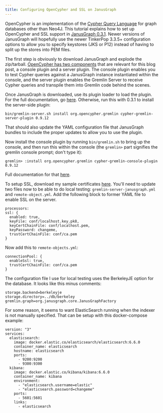 ```yaml
---
title: Configuring OpenCypher and SSL on JanusGraph
---
```


OpenCypher is an implementation of the [Cypher Query Language](https://en.wikipedia.org/wiki/Cypher_Query_Language) for graph databases other than Neo4J. This tutorial explains how to set up OpenCypher and SSL support in [JanusGraph 0.3.1](https://github.com/JanusGraph/janusgraph/releases/tag/v0.3.1). Newer versions of JanusGraph will hopefully use the newer TinkerPop 3.3.5+ configuration options to allow you to specify keystores (JKS or P12) instead of having to split up the stores into PEM files.

The first step is obviously to download JanusGraph and explode the zip/tarball. [OpenCypher has two components](https://github.com/opencypher/cypher-for-gremlin) that are relevant for this blog post, a console plugin and a server plugin. The console plugin enables you to test Cypher queries against a JanusGraph instance instantiated within the console, and the server plugin enables the Gremlin Server to receive Cypher queries and transpile them into Gremlin code behind the scenes.

Once JanusGraph is downloaded, use its plugin loader to load the plugin. For the full documentation, go [here](https://github.com/opencypher/cypher-for-gremlin/tree/master/tinkerpop/cypher-gremlin-server-plugin). Otherwise, run this with 0.3.1 to install the server-side plugin:

```
bin/gremlin-server.sh install org.opencypher.gremlin cypher-gremlin-server-plugin 0.9.12
```

That should also update the YAML configuration file that JanusGraph bundles to include the proper updates to allow you to use the plugin.

Now install the console plugin by running `bin/gremlin.sh` to bring up the console, and then run this within the console (the `gremlin>` part signifies the gremlin console prompt; don't type it):

```
gremlin> :install org.opencypher.gremlin cypher-gremlin-console-plugin 0.9.12
```

Full documentation for that [here](https://github.com/opencypher/cypher-for-gremlin/tree/master/tinkerpop/cypher-gremlin-console-plugin).

To setup SSL, download my sample certificates [here](/post_assets/2019-02-17-configuring-opencypher-and-ssl-on-janusgraph/janus_ssl.zip). You'll need to update two files now to be able to do local testing: `gremlin-server-janusgraph.yml` and `remote-object.yml`. Add the following block to former YAML file to enable SSL on the server.

```
processors:
ssl: {
  enabled: true,
  keyFile: conf/localhost.key.pk8,
  keyCertChainFile: conf/localhost.pem,
  keyPassword: changeme,
  trustCertChainFile: conf/ca.pem
}
```

Now add this to `remote-objects.yml`:

```
connectionPool: {
  enableSsl: true,
  trustCertChainFile: conf/ca.pem
}
```

The configuration file I use for local testing uses the BerkeleyJE option for the database. It looks like this minus comments:

```
storage.backend=berkeleyje
storage.directory=../db/berkeley
gremlin.graph=org.janusgraph.core.JanusGraphFactory
```

For some reason, it seems to want ElasticSearch running when the indexer is not manually specified. That can be setup with this docker-compose example:

```
version: "3"
services:
  elasticsearch:
    image: docker.elastic.co/elasticsearch/elasticsearch:6.6.0
    container_name: elasticsearch
    hostname: elasticsearch
    ports:
      - 9200:9200
      - 9300:9300
  kibana:
    image: docker.elastic.co/kibana/kibana:6.6.0
    container_name: kibana
    environment:
      - "elasticsearch.username=elastic"
      - "elasticsearch.password=changeme"
    ports:
      - 5601:5601
    links:
      - elasticsearch
```